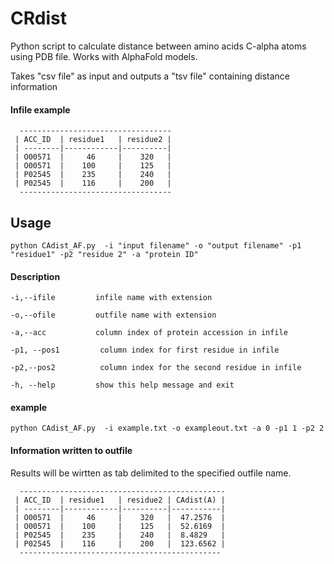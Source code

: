 # CRdist
Python script to calculate distance between amino acids C-alpha atoms using PDB file. Works with AlphaFold models.

Takes "csv file" as input and outputs a "tsv file" containing distance information

#### Infile example


      ----------------------------------
     | ACC_ID  | residue1   | residue2 |
     | --------|------------|----------|
     | O00571  |     46     |    320   |
     | O00571  |    100     |    125   | 
     | P02545  |    235     |    240   |
     | P02545  |    116     |    200   |
      ----------------------------------


## Usage

    python CAdist_AF.py  -i "input filename" -o "output filename" -p1 "residue1" -p2 "residue 2" -a "protein ID"
    
#### Description 

    -i,--ifile         infile name with extension
  
    -o,--ofile         outfile name with extension
  
    -a,--acc           column index of protein accession in infile
    
    -p1, --pos1         column index for first residue in infile
    
    -p2,--pos2          column index for the second residue in infile

    -h, --help         show this help message and exit

#### example

    python CAdist_AF.py  -i example.txt -o exampleout.txt -a 0 -p1 1 -p2 2 
    

#### Information written to outfile

Results will be wirtten as tab delimited to the specified outfile name. 


      ----------------------------------------------
     | ACC_ID  | residue1   | residue2 | CAdist(A) |
     | --------|------------|----------|-----------|
     | O00571  |     46     |    320   |  47.2576  |
     | O00571  |    100     |    125   |  52.6169  | 
     | P02545  |    235     |    240   |  8.4829   |
     | P02545  |    116     |    200   |  123.6562 |
      ---------------------------------------------
   
   
 
